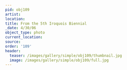 ```yaml
---
pid: obj109
artist:
location:
title: From the 5th Iroquois Biennial
_date: 4/30/06
object_type: photo
current_location:
source:
order: '109'
header:
  teaser: /images/gallery/simple/obj109/thumbnail.jpg
  image: /images/gallery/simple/obj109/full.jpg
---
```


